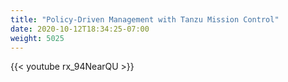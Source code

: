 ```yaml
---
title: "Policy-Driven Management with Tanzu Mission Control"
date: 2020-10-12T18:34:25-07:00
weight: 5025
---
```

{{< youtube rx_94NearQU >}}